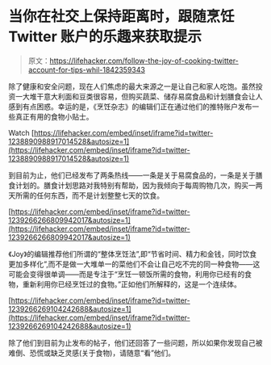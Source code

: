 # 当你在社交上保持距离时，跟随烹饪 Twitter 账户的乐趣来获取提示

> 原文：<https://lifehacker.com/follow-the-joy-of-cooking-twitter-account-for-tips-whil-1842359343>

除了健康和安全问题，现在人们焦虑的最大来源之一是让自己和家人吃饱。虽然投资一大堆干意大利面和豆类很容易，但购买蔬菜、储存易腐食品和计划膳食会让人感到有点困惑。幸运的是，《烹饪杂志》的编辑们正在通过他们的推特账户发布一些真正有用的食物小贴士。

Watch [https://lifehacker.com/embed/inset/iframe?id=twitter-1238890988917014528&autosize=1](https://lifehacker.com/embed/inset/iframe?id=twitter-1238890988917014528&autosize=1) 

到目前为止，他们已经发布了两条热线——一条是关于易腐食品的，一条是关于膳食计划的。膳食计划思路对我特别有帮助，因为我倾向于每周购物几次，购买一两天所需的任何东西，而不是计划整整七天的饮食。

 [https://lifehacker.com/embed/inset/iframe?id=twitter-1239266266809942017&autosize=1](https://lifehacker.com/embed/inset/iframe?id=twitter-1239266266809942017&autosize=1) 

《Joy》的编辑推荐他们所谓的“整体烹饪法”,即“节省时间、精力和金钱，同时饮食更加多样化”,而不是做一大堆单一的菜他们不会让自己吃不完的同一种食物——这可能会变得很单调——而是专注于“烹饪一顿饭所需的食物，利用你已经有的食物，重新利用你已经烹饪过的食物。”正如他们所解释的，这是一个连续体。

 [https://lifehacker.com/embed/inset/iframe?id=twitter-1239266269104242688&autosize=1](https://lifehacker.com/embed/inset/iframe?id=twitter-1239266269104242688&autosize=1) 

除了他们到目前为止发布的帖子，他们还回答了一些问题，所以如果你发现自己被难倒、恐慌或缺乏灵感(关于食物)，请随意“看”他们。